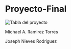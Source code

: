 # Proyecto-Final

![Tabla del proyecto](https://github.com/user-attachments/assets/cf66adc6-735b-4cbf-a1d1-c195b169e3bd)


Michael A. Ramirez Torres

Joseph Nieves Rodriguez
